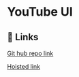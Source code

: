 
# YouTube UI 






## 🔗 Links
[Git hub repo link](https://github.com/manasa8910/youtube-ui)

[Hoisted link](https://manasa8910.github.io/youtube-ui/)
